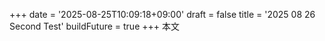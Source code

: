 +++
date = '2025-08-25T10:09:18+09:00'
draft = false
title = '2025 08 26 Second Test'
buildFuture = true
+++
本文